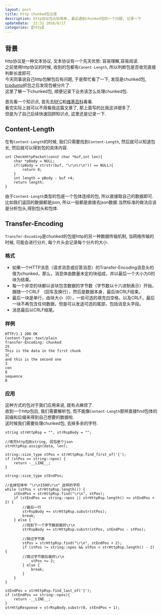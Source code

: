 ```yaml
---  
layout: post  
title: http chunked包记录
description: http协议包比较简单, 最近遇到chunked包的一个问题, 记录一下
updateData:  21:31 2016/8/17
categories: [http]
---  
```



## 背景

http协议是一种文本协议, 文本协议有一个先天优势: 容易理解,容易阅读.  
之前使用http协议的时候, 收到的包都有`Conent-Length`, 所以判断包是否收完直接判断长度即可.  
今天同事说自己http包解包后有问题, 于是帮忙看了一下, 发现是chunked包, [tcpdump](http://github.tiankonguse.com/blog/2016/08/13/tcpdump.html)抓包之后发现包被分片了.  
这里了解一下chunked包, 顺便记录下业务该怎么处理chunked包.  



首先看一个知识点, 首先去[RFC](https://tools.ietf.org/html/rfc2616#section-3.6.1)和[维基百科](https://en.wikipedia.org/wiki/Chunked_transfer_encoding)看看.  
看完实际上就可以不用看我这篇文章了, 那上面写的比我这详细多了.  
但是为了自己后续快速回顾知识点, 这里还是记录一下.    


## Content-Length


在有`Content-Length`的时候, 我们只需要找到`Content-Length`, 然后就可以知道包长, 然后就可以得到包的具体内容.   

```
int CheckHttpPacket(const char *buf,int len){
	char *pBody = NULL;
	if((pBody = strstr(buf, "\r\n\r\n")) == NULL){
        return 0;
	}
	int length = pBody - buf +4;
	return length;
}
```

由于`Content-Length`类型的包是一个包体连续的包, 所以直接取自己的数据即可.  
比如我们返回的数据都是json, 所以一般都是直接去json数据.当然标准的做法应该是分析包头,得到包头和包体.  


## Transfer-Encoding

`Transfer-Encoding`是chunked的包是http的另一种数据传输机制, 当网络传输的时候, 可能会进行分片, 每个片头会记录每个分片的大小.  

### 格式

* 如果一个HTTP消息（请求消息或应答消息）的Transfer-Encoding消息头的值为chunked，那么，消息体由数量未定的块组成，并以最后一个大小为0的块为结束。  
* 每一个非空的块都以该块包含数据的字节数（字节数以十六进制表示）开始，跟随一个CRLF （回车及换行），然后是数据本身，最后块CRLF结束。  
* 最后一块是单行，由块大小（0），一些可选的填充白空格，以及CRLF。最后一块不再包含任何数据，但是可以发送可选的尾部，包括消息头字段。  
* 消息最后以CRLF结尾。   

### 样例

```
HTTP/1.1 200 OK
Content-Type: text/plain
Transfer-Encoding: chunked
25
This is the data in the first chunk
1C
and this is the second one
3
con
8
sequence
0
```

### 应用

这种方式的包对于我们应用来说, 就有点麻烦了.  
收到一个http包后, 我们需要解析包, 而不能像`Content-Length`那样直接find包体的前缀和后缀来得到自己想要的数据啦.   
这时候我们需要处理chunked包, 去掉多余的字符.  

```
string strHttpRsp = "", strRspBody = "";

//填充http包到string, 回包是个json
strHttpRsp.assign(data, len);

string::size_type stPos = strHttpRsp.find_first_of('{');
if (stPos == string::npos) {
    return -__LINE__;
}

string::size_type stEndPos;

//去掉包体中 "\r\n1500\r\n" 这样的字符
while (stPos < strHttpRsp.length()) { 
    stEndPos = strHttpRsp.find("\r\n", stPos);
    if (stEndPos == string::npos || strHttpRsp.length() <= stEndPos + 2) {
        //最后一行
        strRspBody += strHttpRsp.substr(stPos);
        break;
    } else {
        //找到下一个字节数前面的\r\n
        strRspBody += strHttpRsp.substr(stPos, stEndPos - stPos);
        
        //跳过字节数
        stPos = strHttpRsp.find("\r\n", stEndPos + 2);
        if (stPos != string::npos && stPos < strHttpRsp.length() - 2) {
        //跳过字节数后面的\r\n
            stPos += 2;
        } else {
            break;
        }
    }
}

stEndPos = strHttpRsp.find_last_of('}');
if (stEndPos == string::npos){
    return -__LINE__;
}
strHttpResponse = strRspBody.substr(0, stEndPos + 1);
```





